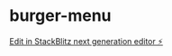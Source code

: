 # burger-menu

[Edit in StackBlitz next generation editor ⚡️](https://stackblitz.com/~/github.com/Neschetnyi/burger-menu)